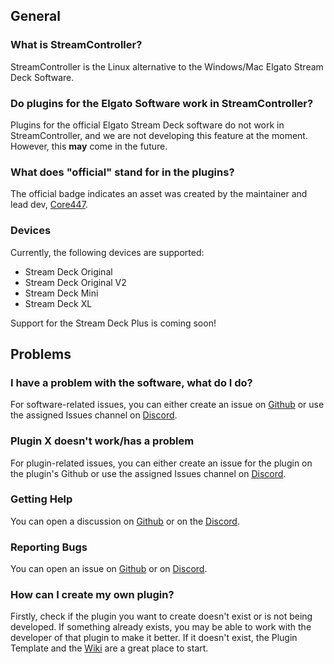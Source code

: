 ## General

### What is StreamController?
<!-- bot: ? -->
StreamController is the Linux alternative to the Windows/Mac Elgato Stream Deck Software.

### Do plugins for the Elgato Software work in StreamController?
<!-- bot: elgato-plugins -->
Plugins for the official Elgato Stream Deck software do not work in StreamController, and we are not developing this feature at the moment. However, this **may** come in the future.

### What does "official" stand for in the plugins?
<!-- bot: official-badge -->
The official badge indicates an asset was created by the maintainer and lead dev, [Core447](https://github.com/Core447). 

### Devices
<!-- bot: devices -->
Currently, the following devices are supported:

- Stream Deck Original
- Stream Deck Original V2
- Stream Deck Mini
- Stream Deck XL

Support for the Stream Deck Plus is coming soon!

## Problems

### I have a problem with the software, what do I do?
<!-- bot: software-problem -->
For software-related issues, you can either create an issue on [Github](https://github.com/StreamController/StreamController/issues) or use the assigned Issues channel on [Discord](https://discord.gg/MSyHM8TN3u).

### Plugin X doesn't work/has a problem
<!-- bot: plugin-problem -->
For plugin-related issues, you can either create an issue for the plugin on the plugin's Github or use the assigned Issues channel on [Discord](https://discord.gg/MSyHM8TN3u).

### Getting Help
<!-- bot: help -->
You can open a discussion on [Github](https://github.com/StreamController/StreamController/discussions) or on the [Discord](https://discord.gg/MSyHM8TN3u).

### Reporting Bugs
<!-- bot: bugs -->
You can open an issue on [Github](https://github.com/StreamController/StreamController/issues) or on [Discord](https://discord.gg/MSyHM8TN3u).

### How can I create my own plugin?
<!-- bot: plugin-dev -->
Firstly, check if the plugin you want to create doesn't exist or is not being developed. If something already exists, you may be able to work with the developer of that plugin to make it better. If it doesn't exist, the Plugin Template and the [Wiki](https://streamcontroller.github.io/docs) are a great place to start.